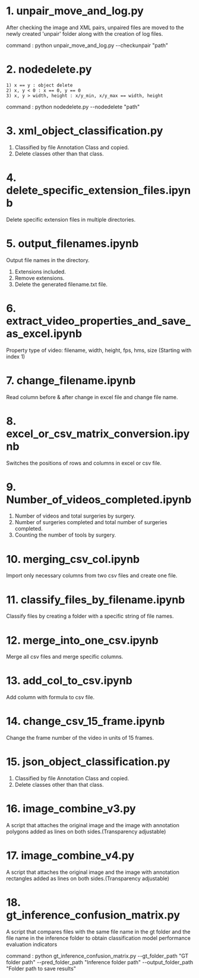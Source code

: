 <readme>



# 1. unpair_move_and_log.py

After checking the image and XML pairs, unpaired files are moved to the newly created 'unpair' folder along with the creation of log files.

command : python unpair_move_and_log.py --checkunpair "path"



# 2. nodedelete.py

	1) x == y : object delete
	2) x, y < 0 : x == 0, y == 0
	3) x, y > width, height : x/y_min, x/y_max == width, height

command : python nodedelete.py --nodedelete "path"



# 3. xml_object_classification.py

1) Classified by file Annotation Class and copied.
2) Delete classes other than that class.



# 4. delete_specific_extension_files.ipynb

Delete specific extension files in multiple directories.



# 5. output_filenames.ipynb

Output file names in the directory.

1) Extensions included.
2) Remove extensions.
3) Delete the generated filename.txt file.



# 6. extract_video_properties_and_save_as_excel.ipynb

Property type of video: filename, width, height, fps, hms, size (Starting with index 1)



# 7. change_filename.ipynb

Read column before & after change in excel file and change file name.



# 8. excel_or_csv_matrix_conversion.ipynb

Switches the positions of rows and columns in excel or csv file.



# 9. Number_of_videos_completed.ipynb

1) Number of videos and total surgeries by surgery.
2) Number of surgeries completed and total number of surgeries completed.
3) Counting the number of tools by surgery.



# 10. merging_csv_col.ipynb

Import only necessary columns from two csv files and create one file.



# 11. classify_files_by_filename.ipynb

Classify files by creating a folder with a specific string of file names.



# 12. merge_into_one_csv.ipynb

Merge all csv files and merge specific columns.



# 13. add_col_to_csv.ipynb

Add column with formula to csv file.



# 14. change_csv_15_frame.ipynb

Change the frame number of the video in units of 15 frames.



# 15. json_object_classification.py

1) Classified by file Annotation Class and copied.
2) Delete classes other than that class.



# 16. image_combine_v3.py

A script that attaches the original image and the image with annotation polygons added as lines on both sides.(Transparency adjustable)



# 17. image_combine_v4.py

A script that attaches the original image and the image with annotation rectangles added as lines on both sides.(Transparency adjustable)



# 18. gt_inference_confusion_matrix.py

A script that compares files with the same file name in the gt folder and the file name in the inference folder to obtain classification model performance evaluation indicators

command : python gt_inference_confusion_matrix.py --gt_folder_path "GT folder path" --pred_folder_path "Inference folder path" --output_folder_path "Folder path to save results"























